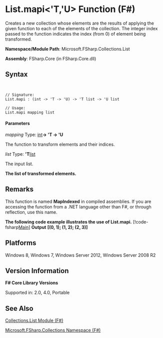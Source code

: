 # List.mapi<'T,'U> Function (F#)

Creates a new collection whose elements are the results of applying the given function to each of the elements of the collection. The integer index passed to the function indicates the index (from 0) of element being transformed.

**Namespace/Module Path**: Microsoft.FSharp.Collections.List

**Assembly**: FSharp.Core (in FSharp.Core.dll)


## Syntax


```


// Signature:
List.mapi : (int -> 'T -> 'U) -> 'T list -> 'U list

// Usage:
List.mapi mapping list

```



#### Parameters
*mapping*
Type: [int](http://msdn.microsoft.com/en-us/library/025d5455-3622-4ea5-9573-3ecbd4ee1375)**-&gt; 'T -&gt; 'U**


The function to transform elements and their indices.


*list*
Type: **'T**[list](http://msdn.microsoft.com/en-us/library/c627b668-477b-4409-91ed-06d7f1b3e4a7)


The input list.



**The list of transformed elements.**
## Remarks
This function is named **MapIndexed** in compiled assemblies. If you are accessing the function from a .NET language other than F#, or through reflection, use this name.

**The following code example illustrates the use of List.mapi.**
[!code-fsharp[Main](snippets/fslists/snippet36.fs)]
**Output**
**[(0, 1); (1, 2); (2, 3)]**
## Platforms
Windows 8, Windows 7, Windows Server 2012, Windows Server 2008 R2


## Version Information
**F# Core Library Versions**

Supported in: 2.0, 4.0, Portable




## See Also
[Collections.List Module &#40;F&#35;&#41;](Collections.List+Module+%28FSharp%29.md)

[Microsoft.FSharp.Collections Namespace &#40;F&#35;&#41;](Microsoft.FSharp.Collections+Namespace+%28FSharp%29.md)

